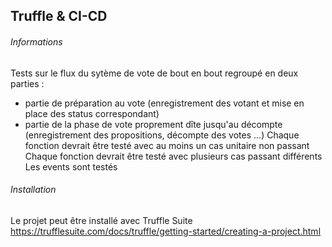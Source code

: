 ## Truffle & CI-CD
###### Informations
Tests sur le flux du sytème de vote de bout en bout regroupé en deux parties :
 - partie de préparation au vote (enregistrement des votant et mise en place des status correspondant)
 - partie de la phase de vote proprement dîte jusqu'au décompte (enregistrement des propositions, décompte des votes ...)
Chaque fonction devrait être testé avec au moins un cas unitaire non passant
Chaque fonction devrait être testé avec plusieurs cas passant différents
Les events sont testés


###### Installation
Le projet peut être installé avec Truffle Suite
https://trufflesuite.com/docs/truffle/getting-started/creating-a-project.html
